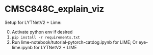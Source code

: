 # CMSC848C_explain_viz

Setup for LYTNetV2 + Lime:

0. Activate python env if desired
1. ``pip install -r requirements.txt``
2. Run lime-notebook/tutorial-pytorch-catdog.ipynb for LIME;
        Or eye-lime.ipynb for LYTNetV2 + LIME
